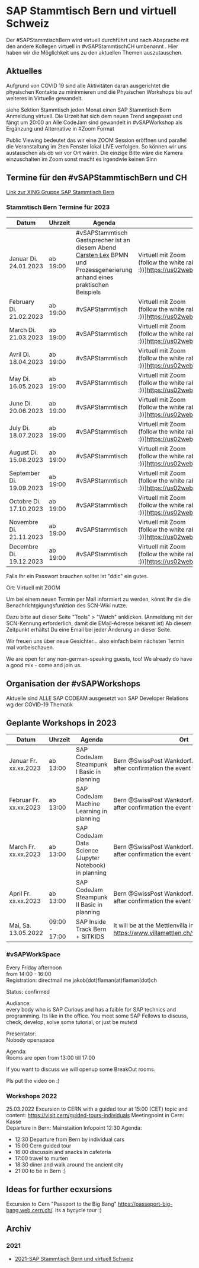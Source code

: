 # SAP Stammtisch Bern und virtuell Schweiz

Der #SAPStammtischBern wird virtuell durchführt und nach Absprache  mit den andere Kollegen virtuell in #vSAPStammtischCH umbenannt . Hier haben wir die Möglichkeit uns zu den aktuellen Themen auszutauschen.

## Aktuelles

Aufgrund von COVID 19 sind alle Aktivitäten daran ausgerichtet die physischen Kontakte zu mininmieren und die Physischen Workshops bis auf weiteres in Virtuelle gewandelt.

siehe Sektion Stammtisch jeden Monat einen SAP Stammtisch Bern Anmeldung virtuell. Die Urzeit hat sich dem neuen Trend angepasst und fängt um 20:00 an
Alle CodeJam sind gewandelt in #vSAPWorkshop als Ergänzung und Alternative in #Zoom Format

Public Viewing bedeutet das wir eine ZOOM Session eröffnen und parallel die Veranstaltung im 2ten Fenster lokal LIVE verfolgen.
So können wir uns austauschen als ob wir vor Ort wären. Die einzige Bitte wäre die Kamera einzuschalten im Zoom sonst macht es irgendwie keinen Sinn

## Termine für den #vSAPStammtischBern und CH

[Link zur XING Gruppe SAP Stammtisch Bern](https://www.xing.com/communities/groups/sap-stammtisch-bern-30f8-1079650)


### Stammtisch Bern Termine für 2023

| Datum | Uhrzeit | Agenda | Ort
| --- | --- | --- | ---
| Januar Di. 24.01.2023 | ab 19:00 | #vSAPStammtisch </br>Gastsprecher ist an diesem Abend [Carsten Lex](https://www.jug.ch/html/events/2023/prozesse_in_bpmn2.0_ZH.html) BPMN und Prozessgenerierung anhand eines praktischen Beispiels  |  Virtuell mit Zoom </br> (follow the white rabbit :))]https://us02web.zoom.us/j/92185252407?
| February Di. 21.02.2023 | ab 19:00 | #vSAPStammtisch   |  Virtuell mit Zoom </br> (follow the white rabbit :))]https://us02web.zoom.us/j/92185252407?
| March Di. 21.03.2023 | ab 19:00 | #vSAPStammtisch  |  Virtuell mit Zoom </br> (follow the white rabbit :))]https://us02web.zoom.us/j/92185252407?
| Avril Di. 18.04.2023 | ab 19:00 | #vSAPStammtisch  |  Virtuell mit Zoom </br> (follow the white rabbit :))]https://us02web.zoom.us/j/92185252407?
| May Di. 16.05.2023 | ab 19:00 | #vSAPStammtisch  |  Virtuell mit Zoom </br> (follow the white rabbit :))]https://us02web.zoom.us/j/92185252407?
| June Di. 20.06.2023 | ab 19:00 | #vSAPStammtisch  |  Virtuell mit Zoom </br> (follow the white rabbit :))]https://us02web.zoom.us/j/92185252407?
| July Di. 18.07.2023 | ab 19:00 | #vSAPStammtisch  |  Virtuell mit Zoom </br> (follow the white rabbit :))]https://us02web.zoom.us/j/92185252407?
| August Di. 15.08.2023 | ab 19:00 | #vSAPStammtisch  |  Virtuell mit Zoom </br> (follow the white rabbit :))]https://us02web.zoom.us/j/92185252407?
| September Di. 19.09.2023 | ab 19:00 | #vSAPStammtisch  | Virtuell mit Zoom </br> (follow the white rabbit :))]https://us02web.zoom.us/j/92185252407?
| Octobre Di. 17.10.2023 | ab 19:00 | #vSAPStammtisch  |  Virtuell mit Zoom </br> (follow the white rabbit :))]https://us02web.zoom.us/j/92185252407?
| Novembre Di. 21.11.2023 | ab 19:00 | #vSAPStammtisch  |  Virtuell mit Zoom </br> (follow the white rabbit :))]https://us02web.zoom.us/j/92185252407?
| Decembre Di. 19.12.2023 | ab 19:00 | #vSAPStammtisch  |  Virtuell mit Zoom </br> (follow the white rabbit :))]https://us02web.zoom.us/j/92185252407?


Falls Ihr ein Passwort brauchen solltet ist "ddic" ein gutes.

Ort: Virtuell mit ZOOM

Um bei einem neuen Termin per Mail informiert zu werden, könnt Ihr die die Benachrichtgigungsfunktion des SCN-Wiki nutze.

Dazu bitte auf dieser Seite "Tools" > "Watch" anklicken.    (Anmeldung mit der SCN-Kennung erforderlich, damit die EMail-Adresse bekannt ist)
Ab diesem Zeitpunkt erhältst Du eine Email bei jeder Änderung an dieser Seite.

Wir freuen uns über neue Gesichter... also einfach beim nächsten Termin mal vorbeischauen.

We are open for any non-german-speaking guests, too! We already do have a good mix - come and join us.

## Organisation der #vSAPWorkshops

 Aktuelle sind ALLE SAP CODEAM ausgesetzt von SAP Developer Relations wg der COVID-19 Thematik

## Geplante Workshops in 2023
| Datum | Uhrzeit | Agenda | Ort
| --- | --- | --- | ---
| Januar Fr. xx.xx.2023 | ab 13:00 | SAP CodeJam Steampunk I Basic in planning  | Bern @SwissPost Wankdorf. Details will coming after confirmation the event through SAP
| Februar Fr. xx.xx.2023 | ab 13:00 | SAP CodeJam Machine Learning in planning  | Bern @SwissPost Wankdorf. Details will coming after confirmation the event through SAP
| March Fr. xx.xx.2023 | ab 13:00 | SAP CodeJam Data Science (Jupyter Notebook) in planning  | Bern @SwissPost Wankdorf. Details will coming after confirmation the event through SAP
| April Fr. xx.xx.2023 | ab 13:00 | SAP CodeJam Steampunk II Basic in planning  | Bern @SwissPost Wankdorf. Details will coming after confirmation the event through SAP
| Mai, Sa. 13.05.2022 | 09:00 - 17:00 | SAP Inside Track Bern + SITKIDS | It will be at the Mettlenvilla in Muri https://www.villamettlen.ch/vermietung/grundriss/

### #vSAPWorkSpace

Every Friday afternoon  
from 14:00 - 16:00  
Registration: directmail me jakob(dot)flaman(at)flaman(dot)ch

Status: confirmed

Audiance:  
every body who is SAP Curious and has a faible for SAP technics and programming. Its like in the office. You meet some SAP Fellows to discuss, check, develop, solve some tutorial, or just be mutetd

Presentator:  
Nobody openspace

Agenda:  
Rooms are open from 13:00 till 17:00

If you want to discuss we will openup some BreakOut rooms.

Pls put the video on :)

### Workshops 2022
25.03.2022 Excursion to CERN with a guided tour at 15:00 (CET)
 topic and content:      https://visit.cern/guided-tours-individuals
 Meetingpoint in Cern: Kasse   
 Departure in Bern: Mainstaition Infopoint 12:30 
 Agenda:
 - 12:30 Departure from Bern by individual cars
 - 15:00 Cern guided tour
 - 16:00 discussin and snacks in cafeteria
 - 17:00 travel to murten
 - 18:30 diner and walk around the ancient city
 - 21:00 to be in Bern :)
  
## Ideas for further ecxursions
Excursion to Cern "Passport to the Big Bang" https://passeport-big-bang.web.cern.ch/. Its a bycycle tour :)

## Archiv

### 2021

- [2021-SAP Stammtisch Bern und virtuell Schweiz](2021.md)

